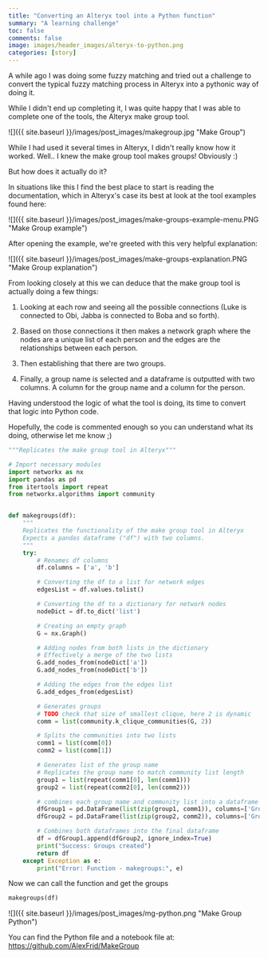 ```yaml
---
title: "Converting an Alteryx tool into a Python function"
summary: "A learning challenge"
toc: false
comments: false
image: images/header_images/alteryx-to-python.png
categories: [story]
---
```


A while ago I was doing some fuzzy matching and tried out a challenge to convert the typical fuzzy matching process
in Alteryx into a pythonic way of doing it.

While I didn't end up completing it, 
I was quite happy that I was able to complete one of the tools, 
the Alteryx make group tool.

![]({{ site.baseurl }}/images/post_images/makegroup.jpg "Make Group")

While I had used it several times in Alteryx, I didn't really know how it worked.
Well.. I knew the make group tool makes groups! Obviously :)

But how does it actually do it?

In situations like this I find the best place to start is reading the 
documentation, which in Alteryx's case its best at look at the tool examples
found here:

![]({{ site.baseurl }}/images/post_images/make-groups-example-menu.PNG "Make Group example")


After opening the example, we're greeted with this very helpful explanation:

![]({{ site.baseurl }}/images/post_images/make-groups-explanation.PNG "Make Group explanation")

From looking closely at this we can deduce that the make group tool
is actually doing a few things:

1. Looking at each row and seeing all the possible connections
(Luke is connected to Obi, Jabba is connected to Boba and so forth).

2. Based on those connections it then makes a network graph where the
nodes are a unique list of each person and the edges are the
relationships between each person.

3. Then establishing that there are two groups.

4. Finally, a group name is selected and a dataframe is outputted with two columns.
A column for the group name and a column for the person.

Having understood the logic of what the tool is doing, its time to convert that
logic into Python code.

Hopefully, the code is commented enough so you can understand what its doing,
otherwise let me know ;)

```python
"""Replicates the make group tool in Alteryx"""

# Import necessary modules
import networkx as nx
import pandas as pd
from itertools import repeat
from networkx.algorithms import community


def makegroups(df):
    """
    Replicates the functionality of the make group tool in Alteryx
    Expects a pandas dataframe ("df") with two columns.
    """
    try:
        # Renames df columns
        df.columns = ['a', 'b']

        # Converting the df to a list for network edges
        edgesList = df.values.tolist()

        # Converting the df to a dictionary for network nodes
        nodeDict = df.to_dict('list')

        # Creating an empty graph
        G = nx.Graph()

        # Adding nodes from both lists in the dictionary
        # Effectively a merge of the two lists
        G.add_nodes_from(nodeDict['a'])
        G.add_nodes_from(nodeDict['b'])

        # Adding the edges from the edges list
        G.add_edges_from(edgesList)

        # Generates groups
        # TODO check that size of smallest clique, here 2 is dynamic
        comm = list(community.k_clique_communities(G, 2))

        # Splits the communities into two lists
        comm1 = list(comm[0])
        comm2 = list(comm[1])

        # Generates list of the group name
        # Replicates the group name to match community list length
        group1 = list(repeat(comm1[0], len(comm1)))
        group2 = list(repeat(comm2[0], len(comm2)))

        # combines each group name and community list into a dataframe
        dfGroup1 = pd.DataFrame(list(zip(group1, comm1)), columns=['Group', 'key'])
        dfGroup2 = pd.DataFrame(list(zip(group2, comm2)), columns=['Group', 'key'])

        # Combines both dataframes into the final dataframe
        df = dfGroup1.append(dfGroup2, ignore_index=True)
        print("Success: Groups created")
        return df
    except Exception as e:
        print("Error: Function - makegroups:", e)
```

Now we can call the function and get the groups

```python
makegroups(df)
```

![]({{ site.baseurl }}/images/post_images/mg-python.png "Make Group Python")

You can find the Python file and a notebook file at:
https://github.com/AlexFrid/MakeGroup
